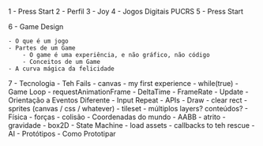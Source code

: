 1 - Press Start
2 - Perfil
3 - Joy
4 - Jogos Digitais PUCRS
5 - Press Start
	
6 - Game Design
	
	- O que é um jogo
	- Partes de um Game
		- O game é uma experiência, e não gráfico, não código
		- Conceitos de um Game
	- A curva mágica da felicidade

7 - Tecnologia
	- Teh Fails
		- canvas - my first experience
		- while(true)
	- Game Loop
		- requestAnimationFrame
		- DeltaTime
		- FrameRate
	- Update
		- Orientação a Eventos Diferente
		- Input Repeat
		- APIs
	- Draw
		- clear rect
		- sprites (canvas / css / whatever)
		- tileset
		- múltiplos layers? conteúdos?
	- Física
		- forças
		- colisão
			- Coordenadas do mundo
			- AABB
		- atrito
		- gravidade
		- box2D
	- State Machine
		- load assets
		- callbacks to teh rescue
		- AI
	- Protótipos
		- Como Prototipar